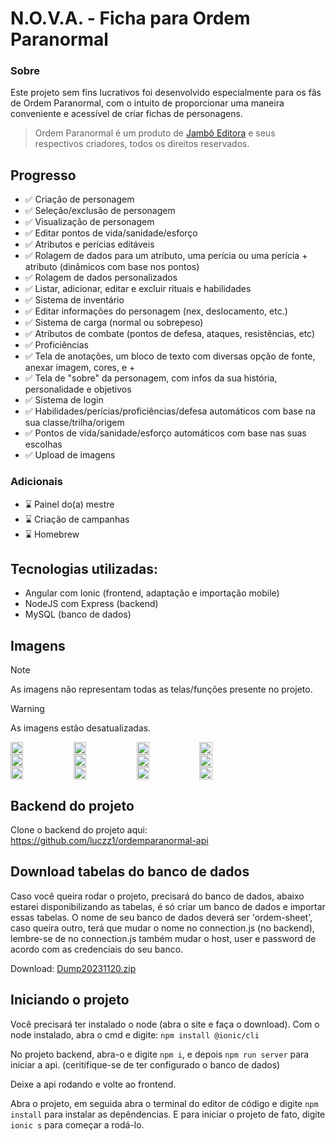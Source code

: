 # N.O.V.A. - Ficha para Ordem Paranormal

### Sobre

Este projeto sem fins lucrativos foi desenvolvido especialmente para os fãs de Ordem Paranormal, com o intuito de proporcionar uma maneira conveniente e acessível de criar fichas de personagens.

>Ordem Paranormal é um produto de <a href="https://jamboeditora.com.br/" target="_blank">Jambô Editora</a> e seus respectivos criadores, todos os direitos reservados.


## Progresso

- ✅ Criação de personagem 
- ✅ Seleção/exclusão de personagem
- ✅ Visualização de personagem
- ✅ Editar pontos de vida/sanidade/esforço
- ✅ Atributos e perícias editáveis
- ✅ Rolagem de dados para um atributo, uma perícia ou uma perícia + atributo (dinâmicos com base nos pontos)
- ✅ Rolagem de dados personalizados
- ✅ Listar, adicionar, editar e excluir rituais e habilidades
- ✅ Sistema de inventário
- ✅ Editar informações do personagem (nex, deslocamento, etc.)
- ✅ Sistema de carga (normal ou sobrepeso)
- ✅ Atributos de combate (pontos de defesa, ataques, resistências, etc)
- ✅ Proficiências
- ✅ Tela de anotações, um bloco de texto com diversas opção de fonte, anexar imagem, cores, e +
- ✅ Tela de "sobre" da personagem, com infos da sua história, personalidade e objetivos
- ✅ Sistema de login
- ✅ Habilidades/perícias/proficiências/defesa automáticos com base na sua classe/trilha/origem
- ✅ Pontos de vida/sanidade/esforço automáticos com base nas suas escolhas
- ✅ Upload de imagens

### Adicionais

- ⌛ Painel do(a) mestre
- ⌛ Criação de campanhas
- ⌛ Homebrew
  
## Tecnologias utilizadas:
- Angular com Ionic (frontend, adaptação e importação mobile)
- NodeJS com Express (backend)
- MySQL (banco de dados)

## Imagens

> [!NOTE]
> As imagens não representam todas as telas/funções presente no projeto.

> [!WARNING]
> As imagens estão desatualizadas.

<div style="display: flex; flex-direction: row">
    <img src="https://github.com/luczz1/ordemparanormal-mobilesheet/assets/63828861/0c1be251-0b75-4cd6-8d12-d8c603beba48" style="width: 20%"/>
    <img src="https://github.com/luczz1/ordemparanormal-mobilesheet/assets/63828861/1384ea74-be77-409f-ad8e-e6342378ee44" style="width: 20%"/>
    <img src="https://github.com/luczz1/ordemparanormal-mobilesheet/assets/63828861/c735839a-d84b-45a2-8826-b21ea5821c9e" style="width: 20%" />
    <img src="https://github.com/luczz1/ordemparanormal-mobilesheet/assets/63828861/d1a5fd1c-a84f-4832-9a86-ed36722e7cf1" style="width: 20%"/>
  </div>
  
<div style="display: flex; flex-direction: row">
    <img src="https://github.com/luczz1/ordemparanormal-mobilesheet/assets/63828861/9776223e-8b6a-4a21-9e9c-85c7f7dff7cf" style="width: 20%"/>
    <img src="https://github.com/luczz1/ordemparanormal-mobilesheet/assets/63828861/81d7a8af-f574-4538-b2c7-4e3c85ed0253" style="width: 20%"/>
    <img src="https://github.com/luczz1/ordemparanormal-mobilesheet/assets/63828861/0963f892-e0c6-4a53-8870-fda5d2a2a2e5" style="width: 20%"/>
    <img src="https://github.com/luczz1/ordemparanormal-mobilesheet/assets/63828861/fcffede0-a400-4de8-b562-c6c59fa982fc" style="width: 20%"/>
  </div>
  
  <div style="display: flex; flex-direction: row">
    <img src="https://github.com/luczz1/ordemparanormal-mobilesheet/assets/63828861/58dcb9f0-c59b-4b61-aee3-f983ba910761" style="width: 20%"/>
    <img src="https://github.com/luczz1/ordemparanormal-mobilesheet/assets/63828861/1c0f4de2-9c5f-47fa-a3d1-a159659b808e" style="width: 20%"/>
    <img src="https://github.com/luczz1/ordemparanormal-mobilesheet/assets/63828861/25c2578c-2a95-46bb-88c1-86e25d9193d8" style="width: 20%"/>
    <img src="https://github.com/luczz1/ordemparanormal-mobilesheet/assets/63828861/4dc79b6f-e5d2-44bd-a643-fb02a1c17a8a" style="width: 20%"/>
  </div>

  ## Backend do projeto
  Clone o backend do projeto aqui: https://github.com/luczz1/ordemparanormal-api
  
  ## Download tabelas do banco de dados
  Caso você queira rodar o projeto, precisará do banco de dados, abaixo estarei disponibilizando as tabelas, é só criar um banco de dados e importar essas tabelas.
  O nome de seu banco de dados deverá ser 'ordem-sheet', caso queira outro, terá que mudar o nome no connection.js (no backend), lembre-se de no connection.js também mudar o host, user
  e password de acordo com as credenciais do seu banco.

  Download: [Dump20231120.zip](https://github.com/luczz1/ordemparanormal-mobilesheet/files/13420143/Dump20231120.zip)

  ## Iniciando o projeto
  Você precisará ter instalado o node (abra o site e faça o download).
  Com o node instalado, abra o cmd e digite: ```npm install @ionic/cli```

  No projeto backend, abra-o e digite ```npm i```, e depois ```npm run server``` para iniciar a api. (ceritifique-se de ter configurado o banco de dados)

  Deixe a api rodando e volte ao frontend.

  Abra o projeto, em seguida abra o terminal do editor de código e digite ```npm install``` para instalar as depêndencias.
  E para iniciar o projeto de fato, digite ```ionic s``` para começar a rodá-lo.







